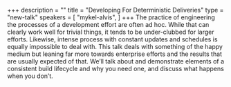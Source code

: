 +++
description = ""
title = "Developing For Deterministic Deliveries"
type = "new-talk"
speakers = [
        "mykel-alvis",
]
+++
The practice of engineering the processes of a development effort are
often ad hoc. While that can clearly work well for trivial things, it
tends to be under-clubbed for larger efforts. Likewise, intense process
with constant updates and schedules is equally impossible to deal with.
This talk deals with something of the happy medium but leaning far more
towards enterprise efforts and the results that are usually expected of
that. We’ll talk about and demonstrate elements of a consistent build
lifecycle and why you need one, and discuss what happens when you don’t.